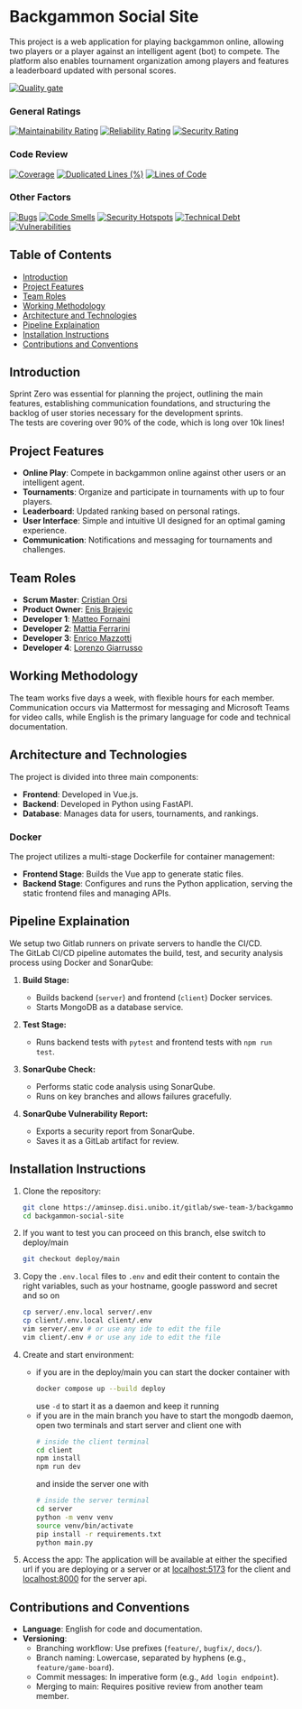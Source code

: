 # Backgammon Social Site

This project is a web application for playing backgammon online, allowing two players or a player against an intelligent agent (bot) to compete. The platform also enables tournament organization among players and features a leaderboard updated with personal scores.

[![Quality gate](https://aminsep.disi.unibo.it/sonarqube/api/project_badges/quality_gate?project=SWE-team-3-backgammon-social-site&token=sqb_065b31a13f0c6fa4084d8a65d62724ac761e6f18)](https://aminsep.disi.unibo.it/sonarqube/dashboard?id=SWE-team-3-backgammon-social-site)

### General Ratings
[![Maintainability Rating](https://aminsep.disi.unibo.it/sonarqube/api/project_badges/measure?project=SWE-team-3-backgammon-social-site&metric=sqale_rating&token=sqb_065b31a13f0c6fa4084d8a65d62724ac761e6f18)](https://aminsep.disi.unibo.it/sonarqube/dashboard?id=SWE-team-3-backgammon-social-site) [![Reliability Rating](https://aminsep.disi.unibo.it/sonarqube/api/project_badges/measure?project=SWE-team-3-backgammon-social-site&metric=reliability_rating&token=sqb_065b31a13f0c6fa4084d8a65d62724ac761e6f18)](https://aminsep.disi.unibo.it/sonarqube/dashboard?id=SWE-team-3-backgammon-social-site) [![Security Rating](https://aminsep.disi.unibo.it/sonarqube/api/project_badges/measure?project=SWE-team-3-backgammon-social-site&metric=security_rating&token=sqb_065b31a13f0c6fa4084d8a65d62724ac761e6f18)](https://aminsep.disi.unibo.it/sonarqube/dashboard?id=SWE-team-3-backgammon-social-site)

### Code Review 
[![Coverage](https://aminsep.disi.unibo.it/sonarqube/api/project_badges/measure?project=SWE-team-3-backgammon-social-site&metric=coverage&token=sqb_065b31a13f0c6fa4084d8a65d62724ac761e6f18)](https://aminsep.disi.unibo.it/sonarqube/dashboard?id=SWE-team-3-backgammon-social-site) [![Duplicated Lines (%)](https://aminsep.disi.unibo.it/sonarqube/api/project_badges/measure?project=SWE-team-3-backgammon-social-site&metric=duplicated_lines_density&token=sqb_065b31a13f0c6fa4084d8a65d62724ac761e6f18)](https://aminsep.disi.unibo.it/sonarqube/dashboard?id=SWE-team-3-backgammon-social-site) [![Lines of Code](https://aminsep.disi.unibo.it/sonarqube/api/project_badges/measure?project=SWE-team-3-backgammon-social-site&metric=ncloc&token=sqb_065b31a13f0c6fa4084d8a65d62724ac761e6f18)](https://aminsep.disi.unibo.it/sonarqube/dashboard?id=SWE-team-3-backgammon-social-site)

### Other Factors
[![Bugs](https://aminsep.disi.unibo.it/sonarqube/api/project_badges/measure?project=SWE-team-3-backgammon-social-site&metric=bugs&token=sqb_065b31a13f0c6fa4084d8a65d62724ac761e6f18)](https://aminsep.disi.unibo.it/sonarqube/dashboard?id=SWE-team-3-backgammon-social-site) [![Code Smells](https://aminsep.disi.unibo.it/sonarqube/api/project_badges/measure?project=SWE-team-3-backgammon-social-site&metric=code_smells&token=sqb_065b31a13f0c6fa4084d8a65d62724ac761e6f18)](https://aminsep.disi.unibo.it/sonarqube/dashboard?id=SWE-team-3-backgammon-social-site) [![Security Hotspots](https://aminsep.disi.unibo.it/sonarqube/api/project_badges/measure?project=SWE-team-3-backgammon-social-site&metric=security_hotspots&token=sqb_065b31a13f0c6fa4084d8a65d62724ac761e6f18)](https://aminsep.disi.unibo.it/sonarqube/dashboard?id=SWE-team-3-backgammon-social-site) [![Technical Debt](https://aminsep.disi.unibo.it/sonarqube/api/project_badges/measure?project=SWE-team-3-backgammon-social-site&metric=sqale_index&token=sqb_065b31a13f0c6fa4084d8a65d62724ac761e6f18)](https://aminsep.disi.unibo.it/sonarqube/dashboard?id=SWE-team-3-backgammon-social-site) [![Vulnerabilities](https://aminsep.disi.unibo.it/sonarqube/api/project_badges/measure?project=SWE-team-3-backgammon-social-site&metric=vulnerabilities&token=sqb_065b31a13f0c6fa4084d8a65d62724ac761e6f18)](https://aminsep.disi.unibo.it/sonarqube/dashboard?id=SWE-team-3-backgammon-social-site) 

## Table of Contents
- [Introduction](#introduction)
- [Project Features](#project-features)
- [Team Roles](#team-roles)
- [Working Methodology](#working-methodology)
- [Architecture and Technologies](#architecture-and-technologies)
- [Pipeline Explaination](#pipeline-explaination)
- [Installation Instructions](#installation-instructions)
- [Contributions and Conventions](#contributions-and-conventions)

## Introduction
Sprint Zero was essential for planning the project, outlining the main features, establishing communication foundations, and structuring the backlog of user stories necessary for the development sprints.  
The tests are covering over 90% of the code, which is long over 10k lines!

## Project Features
- **Online Play**: Compete in backgammon online against other users or an intelligent agent.
- **Tournaments**: Organize and participate in tournaments with up to four players.
- **Leaderboard**: Updated ranking based on personal ratings.
- **User Interface**: Simple and intuitive UI designed for an optimal gaming experience.
- **Communication**: Notifications and messaging for tournaments and challenges.

## Team Roles
- **Scrum Master**: [Cristian Orsi](mailto:cristiam.orsi2@studio.unibo.it)
- **Product Owner**: [Enis Brajevic](mailto:enis.brajevic@studio.unibo.it)
- **Developer 1**: [Matteo Fornaini](mailto:matteo.fornaini@studio.unibo.it)
- **Developer 2**: [Mattia Ferrarini](mailto:mattia.ferrarini3@studio.unibo.it)
- **Developer 3**: [Enrico Mazzotti](mailto:enrico.mazzotti2@studio.unibo.it)
- **Developer 4**: [Lorenzo Giarrusso](mailto:lorenzo.giarrusso@studio.unibo.it)

## Working Methodology
The team works five days a week, with flexible hours for each member. Communication occurs via Mattermost for messaging and Microsoft Teams for video calls, while English is the primary language for code and technical documentation.

## Architecture and Technologies
The project is divided into three main components:
- **Frontend**: Developed in Vue.js.
- **Backend**: Developed in Python using FastAPI.
- **Database**: Manages data for users, tournaments, and rankings.

### Docker
The project utilizes a multi-stage Dockerfile for container management:
- **Frontend Stage**: Builds the Vue app to generate static files.
- **Backend Stage**: Configures and runs the Python application, serving the static frontend files and managing APIs.

## Pipeline Explaination
We setup two Gitlab runners on private servers to handle the CI/CD.  
The GitLab CI/CD pipeline automates the build, test, and security analysis process using Docker and SonarQube:

1. **Build Stage:**  
   - Builds backend (`server`) and frontend (`client`) Docker services.
   - Starts MongoDB as a database service.

2. **Test Stage:**  
   - Runs backend tests with `pytest` and frontend tests with `npm run test`.

3. **SonarQube Check:**  
   - Performs static code analysis using SonarQube.
   - Runs on key branches and allows failures gracefully.

4. **SonarQube Vulnerability Report:**  
   - Exports a security report from SonarQube.
   - Saves it as a GitLab artifact for review.

## Installation Instructions

1. Clone the repository:
   ```bash
   git clone https://aminsep.disi.unibo.it/gitlab/swe-team-3/backgammon-social-site.git
   cd backgammon-social-site
   ```
2. If you want to test you can proceed on this branch, else switch to deploy/main
   ```bash
   git checkout deploy/main
   ```

3. Copy the `.env.local` files to `.env` and edit their content to contain the right variables, such as your hostname, google password and secret and so on
   ```bash
   cp server/.env.local server/.env
   cp client/.env.local client/.env
   vim server/.env # or use any ide to edit the file
   vim client/.env # or use any ide to edit the file
   ```

4. Create and start environment:
   - if you are in the deploy/main you can start the docker container with
      ```bash
      docker compose up --build deploy
      ```
      use `-d` to start it as a daemon and keep it running
   - if you are in the main branch you have to start the mongodb daemon, open two terminals and start server and client one with
      ```bash
      # inside the client terminal
      cd client
      npm install
      npm run dev
      ```
      and inside the server one with
      ```bash
      # inside the server terminal
      cd server
      python -m venv venv
      source venv/bin/activate
      pip install -r requirements.txt
      python main.py
      ```

5. Access the app: The application will be available at either the specified url if you are deploying or a server or at [localhost:5173](http://localhost:5173) for the client and [localhost:8000](http://localhost:8000) for the server api.

## Contributions and Conventions

- **Language**: English for code and documentation.
- **Versioning**:
  - Branching workflow: Use prefixes (`feature/`, `bugfix/`, `docs/`).
  - Branch naming: Lowercase, separated by hyphens (e.g., `feature/game-board`).
  - Commit messages: In imperative form (e.g., `Add login endpoint`).
  - Merging to main: Requires positive review from another team member.
